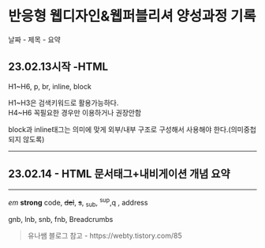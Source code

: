 
<h1>반응형 웹디자인&웹퍼블리셔 양성과정 기록</h1>
<p>날짜 - 제목 - 요약</p> 
<h2>23.02.13시작 -HTML</h2>
<p>H1~H6, p, br, inline, block</p>
<p>H1~H3은 검색키워드로 활용가능하다.<br>H4~H6 꼭필요한 경우만 이용하거나 권장안함</p>
<p>block과 inline태그는 의미에 맞게 외부/내부 구조로 구성해서 사용해야 한다.(의미중첩되지 않도록)</p>
<hr>
<h2>23.02.14 - HTML 문서태그+내비게이션 개념 요약</h2>
  <hr>
<p><em>em</em> <strong>strong</strong> code, <del>del</del>, <s>s</s>, <sub>sub</sub>, <sup>sup</sup>,q , address </p>
<p>gnb, lnb, snb, fnb, Breadcrumbs </p>
<blockquote cite="https://webty.tistory.com/85">
  유나쌤 블로그 참고 - https://webty.tistory.com/85</blockquote>
